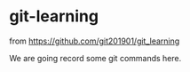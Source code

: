 # git-learning
from https://github.com/git201901/git_learning

We are going record some git commands here.
